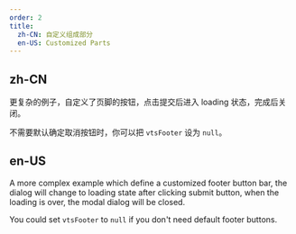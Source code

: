 ```yaml
---
order: 2
title:
  zh-CN: 自定义组成部分
  en-US: Customized Parts
---
```


## zh-CN

更复杂的例子，自定义了页脚的按钮，点击提交后进入 loading 状态，完成后关闭。

不需要默认确定取消按钮时，你可以把 `vtsFooter` 设为 `null`。

## en-US

A more complex example which define a customized footer button bar,
the dialog will change to loading state after clicking submit button, when the loading is over,
the modal dialog will be closed.

You could set `vtsFooter` to `null` if you don't need default footer buttons.

